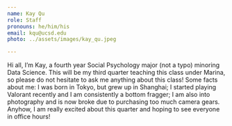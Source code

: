 ```yaml
---
name: Kay Qu
role: Staff
pronouns: he/him/his
email: kqu@ucsd.edu 
photo: ../assets/images/kay_qu.jpeg

---
```

Hi all, I’m Kay, a fourth year Social Psychology major (not a typo) minoring Data Science. This will be my third quarter teaching this class under Marina, so please do not hesitate to ask me anything about this class! Some facts about me: I was born in Tokyo, but grew up in Shanghai; I started playing Valorant recently and I am consistently a bottom fragger; I am also into photography and is now broke due to purchasing too much camera gears. Anyhow, I am really excited about this quarter and hoping to see everyone in office hours!